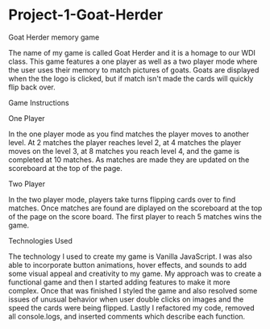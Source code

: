 # Project-1-Goat-Herder
Goat Herder memory game

The name of my game is called Goat Herder and it is a homage to our WDI class. This game features a one player as well as a two player mode where the user uses their memory to match pictures of goats. Goats are displayed when the the logo is clicked, but if match isn't made the cards will quickly flip back over.

Game Instructions

One Player

In the one player mode as you find matches the player moves to another level. At 2 matches the player reaches level 2, at 4 matches the player moves on the level 3, at 8 matches you reach level 4, and the game is completed at 10 matches. As matches are made they are updated on the scoreboard at the top of the page.

Two Player

In the two player mode, players take turns flipping cards over to find matches. Once matches are found are diplayed on the scoreboard at the top of the page on the score board. The first player to reach 5 matches wins the game.

Technologies Used

The technology I used to create my game is Vanilla JavaScript. I was also able to incorporate button animations, hover effects, and sounds to add some visual appeal and creativity to my game. My approach was to create a functional game and then I started adding features to make it more complex. Once that was finished I styled the game and also resolved some issues of unusual behavior when user double clicks on images and the speed the cards were being flipped. Lastly I refactored my code, removed all console.logs, and inserted comments which describe each function. 
